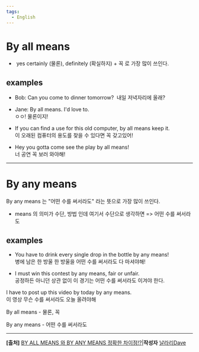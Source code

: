 ```yaml
---
tags:
  - English
---
```

# By all means

-  yes certainly (물론), definitely (확실하지) + 꼭  로 가장 많이 쓰인다.

## examples

- Bob: Can you come to dinner tomorrow? 
	내일 저녁자리에 올래?  
- Jane: By all means. I'd love to.  
	ㅇㅇ! 물론이지!  
- If you can find a use for this old computer, by all means keep it.  
	이 오래된 컴퓨터의 용도를 찾을 수 있다면 꼭 갖고있어!  

- Hey you gotta come see the play by all means!  
	너 공연 꼭 보러 와야해!

-----------------

# By any means
  
By any means 는 "어떤 수를 써서라도" 라는 뜻으로 가장 많이 쓰인다.

- means 의 의미가 수단, 방법 인데 여기서 수단으로 생각하면 => 어떤 수를 써서라도

## examples
- You have to drink every single drop in the bottle by any means!  
병에 남은 한 방울 한 방울을 어떤 수를 써서라도 다 마셔야해!

- I must win this contest by any means, fair or unfair.  
공정하든 아니던 상관 없이 이 경기는 어떤 수를 써서라도 이겨야 한다.

I have to post up this video by today by any means.  
이 영상 무슨 수를 써서라도 오늘 올려야해  

  
By all means - 물론, 꼭  
  
By any means - 어떤 수를 써서라도

---------------------------


**[출처]** [BY ALL MEANS 와 BY ANY MEANS 정확한 차이점!?](https://blog.naver.com/koreanstyl3/220987672760)|**작성자** [날라리Dave](https://blog.naver.com/koreanstyl3)

